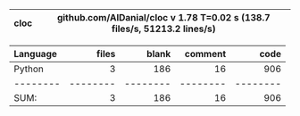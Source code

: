 cloc|github.com/AlDanial/cloc v 1.78  T=0.02 s (138.7 files/s, 51213.2 lines/s)
--- | ---

Language|files|blank|comment|code
:-------|-------:|-------:|-------:|-------:
Python|3|186|16|906
--------|--------|--------|--------|--------
SUM:|3|186|16|906
